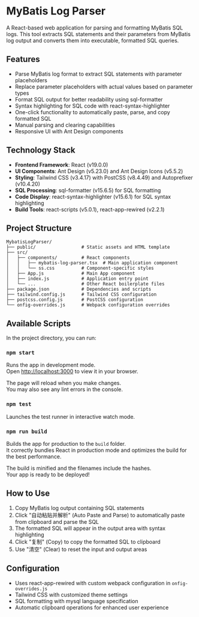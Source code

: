 # MyBatis Log Parser

A React-based web application for parsing and formatting MyBatis SQL logs. This tool extracts SQL statements and their parameters from MyBatis log output and converts them into executable, formatted SQL queries.

## Features

- Parse MyBatis log format to extract SQL statements with parameter placeholders
- Replace parameter placeholders with actual values based on parameter types
- Format SQL output for better readability using sql-formatter
- Syntax highlighting for SQL code with react-syntax-highlighter
- One-click functionality to automatically paste, parse, and copy formatted SQL
- Manual parsing and clearing capabilities
- Responsive UI with Ant Design components

## Technology Stack

- **Frontend Framework**: React (v19.0.0)
- **UI Components**: Ant Design (v5.23.0) and Ant Design Icons (v5.5.2)
- **Styling**: Tailwind CSS (v3.4.17) with PostCSS (v8.4.49) and Autoprefixer (v10.4.20)
- **SQL Processing**: sql-formatter (v15.6.5) for SQL formatting
- **Code Display**: react-syntax-highlighter (v15.6.1) for SQL syntax highlighting
- **Build Tools**: react-scripts (v5.0.1), react-app-rewired (v2.2.1)

## Project Structure

```
MybatisLogParser/
├── public/                 # Static assets and HTML template
├── src/
│   ├── components/         # React components
│   │   ├── mybatis-log-parser.tsx  # Main application component
│   │   └── ss.css          # Component-specific styles
│   ├── App.js              # Main App component
│   ├── index.js            # Application entry point
│   └── ...                 # Other React boilerplate files
├── package.json            # Dependencies and scripts
├── tailwind.config.js      # Tailwind CSS configuration
├── postcss.config.js       # PostCSS configuration
└── onfig-overrides.js      # Webpack configuration overrides
```

## Available Scripts

In the project directory, you can run:

### `npm start`

Runs the app in development mode.\
Open [http://localhost:3000](http://localhost:3000) to view it in your browser.

The page will reload when you make changes.\
You may also see any lint errors in the console.

### `npm test`

Launches the test runner in interactive watch mode.

### `npm run build`

Builds the app for production to the `build` folder.\
It correctly bundles React in production mode and optimizes the build for the best performance.

The build is minified and the filenames include the hashes.\
Your app is ready to be deployed!

## How to Use

1. Copy MyBatis log output containing SQL statements
2. Click "自动粘贴并解析" (Auto Paste and Parse) to automatically paste from clipboard and parse the SQL
3. The formatted SQL will appear in the output area with syntax highlighting
4. Click "复制" (Copy) to copy the formatted SQL to clipboard
5. Use "清空" (Clear) to reset the input and output areas

## Configuration

- Uses react-app-rewired with custom webpack configuration in `onfig-overrides.js`
- Tailwind CSS with customized theme settings
- SQL formatting with mysql language specification
- Automatic clipboard operations for enhanced user experience
